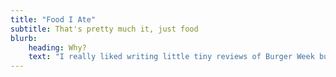 ```yaml
---
title: "Food I Ate"
subtitle: That's pretty much it, just food
blurb:
    heading: Why?
    text: "I really liked writing little tiny reviews of Burger Week burgers on Facebook, so I figured \"Why not a blog\"?"
---
```



